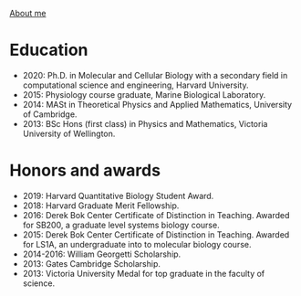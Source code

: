 [About me](./aboutme.html)

# Education
- 2020: Ph.D. in Molecular and Cellular Biology with a secondary field in computational science and engineering, Harvard University.
- 2015: Physiology course graduate, Marine Biological Laboratory.
- 2014: MASt in Theoretical Physics and Applied Mathematics, University of Cambridge.
- 2013: BSc Hons (first class) in Physics and Mathematics, Victoria University of Wellington.

# Honors and awards
- 2019: Harvard Quantitative Biology Student Award.
- 2018: Harvard Graduate Merit Fellowship.
- 2016: Derek Bok Center Certificate of Distinction in Teaching. Awarded for SB200, a graduate level systems biology course.
- 2015: Derek Bok Center Certificate of Distinction in Teaching. Awarded for LS1A, an undergraduate into to molecular biology course.
- 2014-2016: William Georgetti Scholarship.
- 2013: Gates Cambridge Scholarship.
- 2013: Victoria University Medal for top graduate in the faculty of science.
